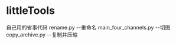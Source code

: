 # littleTools
自己用的省事代码
rename.py                      --重命名
main_four_channels.py          --切图
copy_archive.py                --复制并压缩
